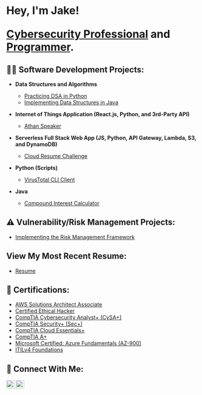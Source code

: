 <h1>Hey, I'm Jake!<br/>
<p>
<a href=https://linkedin.com/in/jake-espinosa>Cybersecurity Professional</a> and 
<a href="https://github.com/jakeEspinosa">Programmer</a>.</h1>
</p>

<h2>👨‍💻 Software Development Projects:</h2>

- <b>Data Structures and Algorithms</b>
  - [Practicing DSA in Python](https://github.com/jakeEspinosa/dsaPractice)
  - [Implementing Data Structures in Java](https://github.com/jakeEspinosa/dataStructures)

- <b>Internet of Things Application (React.js, Python, and 3rd-Party API)</b>
  - [Athan Speaker](https://github.com/jakeEspinosa/athan.py)

- <b>Serverless Full Stack Web App (JS, Python, API Gateway, Lambda, S3, and DynamoDB)</b>
  - [Cloud Resume Challenge](https://github.com/jakeEspinosa/cloudResumeChallenge)

- <b>Python (Scripts)</b>
  - [VirusTotal CLI Client](https://github.com/jakeEspinosa/virusTotalCLI)

- <b>Java</b>
  - [Compound Interest Calculator](https://github.com/jakeEspinosa/compoundInterestCalculator)

<h2>⚠️ Vulnerability/Risk Management Projects:</h2>

- [Implementing the Risk Management Framework](https://github.com/jakeEspinosa/riskManagementFramework)

<h2>View My Most Recent Resume:</h2>

- [Resume](https://github.com/jakeEspinosa/resume)

<h2>📒 Certifications:</h2>

- [AWS Solutions Architect Associate](https://imgur.com/a/Tggmb5g)
- [Certified Ethical Hacker](https://imgur.com/a/rmBDb7J)
- [CompTIA Cybersecurity Analyst+ (CySA+)](https://imgur.com/YNcFHPs)
- [CompTIA Security+ (Sec+)](https://imgur.com/vt1CmaG)
- [CompTIA Cloud Essentials+](https://imgur.com/GkERQRO)
- [CompTIA A+](https://imgur.com/UiYtFQE)
- [Microsoft Certified: Azure Fundamentals (AZ-900)](https://imgur.com/CjBH7ME)
- [ITILv4 Foundations](https://imgur.com/A7wD6qm)

<h2>🤝 Connect With Me:</h2>

[<img align="left" alt="JakeEspinosa | LinkedIn" width="22px" src="https://cdn.jsdelivr.net/npm/simple-icons@v3/icons/linkedin.svg" />][linkedin]
[<img align="left" alt="JakeEspnosa | YouTube" width="22px" src="https://cdn.jsdelivr.net/npm/simple-icons@v3/icons/youtube.svg" />][youtube]

[linkedin]: https://linkedin.com/in/jake-espinosa
[youtube]: https://www.youtube.com/channel/UCM24A-2xJx1P6Bg46S9uR_g
